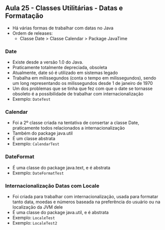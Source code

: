 ## Aula 25 - Classes Utilitárias -  Datas e Formatação

- Há várias formas de trabalhar com datas no Java
- Ordem de releases:
    - Classe Date > Classe Calendar > Package JavaTime

### Date

- Existe desde a versão 1.0 do Java.
- Praticamente totalmente depreciada, obsoleta
- Atualmente, date só é utilizado em sistemas legado
- Trabalha em milissegundos (conta o tempo em milissegundos), sendo um long representando os milissegundos desde 1 de janeiro de 1970
- Um dos problemas que se tinha que fez com que o date se tornasse obsoleto é a possibilidade de trabalhar com internacionalização
- Exemplo: `DateTest`

### Calendar

- Foi a 2º classe criada na tentativa de consertar a classe Date, praticamente todos relacionados a internacionalização
- Também do package java.util
- É um classe abstrata
- Exemplo: `CalendarTest`

### DateFormat

- É uma classe do package java.text, e é abstrata
- Exemplo: `DateFormatTest`

### Internacionalização Datas com Locale

- Foi criada para trabalhar com internacionalização, usada para formatar tanto data, moedas e números baseada na preferência do usuário ou na localização da JVM dele
- É uma classe do package java.util, e é abstrata
- Exemplo: `LocaleTest`
- Exemplo: `LocaleTest2`